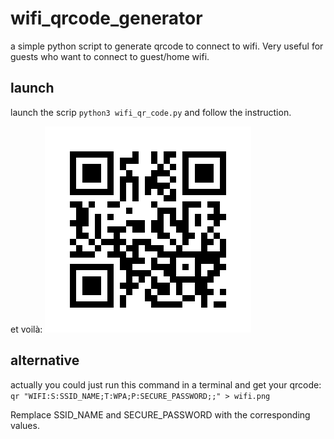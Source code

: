 # wifi_qrcode_generator
a simple python script to generate qrcode to connect to wifi. Very useful for guests who want to connect to guest/home wifi.

## launch

launch the scrip `python3 wifi_qr_code.py` and follow the instruction. 

et voilà:
![QRCODE](https://github.com/j323m13/wifi_qrcode_generator/blob/main/wifi_test.png "qrCode example")

## alternative

actually you could just run this command in a terminal and get your qrcode: 
`qr "WIFI:S:SSID_NAME;T:WPA;P:SECURE_PASSWORD;;" > wifi.png`

Remplace SSID_NAME and SECURE_PASSWORD with the corresponding values.
